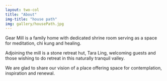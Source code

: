 ```yaml
---
layout: two-col
title: "About"
img-title: "house path"
img: gallery/housePath.jpg 
---
```


Gear Mill is a family home with dedicated shrine room serving as a space for meditation, chi kung and healing.

Adjoining the mill is a stone retreat hut, Tara Ling, welcoming guests and those wishing to do retreat in this naturally tranquil valley. 

We are glad to share our vision of a place offering space for contemplation, inspiration and renewal.

